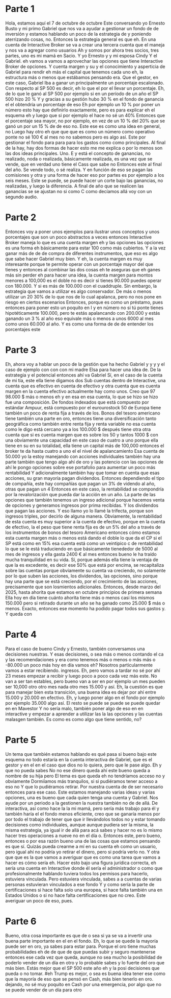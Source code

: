 # Parte 1

Hola, estamos aquí el 7 de octubre de octubre Este conversando yo Ernesto Busto y mi primo Gabriel que nos va a ayudar a gestionar un fondo de de inversión y estamos hablando un poco de la estrategia de y poniendo aterrizando cosas, no. Entonces la estrategia general es que eh. En una cuenta de Interactive Broker se va a crear una tercera cuenta que el maneja y nos va a agregar como usuarios Ah y somos por ahora tres socios, tres partes, uno es mi mamá en Sacio. Y yo Ernesto y y mi esposa Cindy Y el Gabriel. eh vamos a vamos a aprovechar las opciones que tiene Interactive Broker de opciones. Y cuenta margen y su y el conocimiento y asperticia de Gabriel para rendir eh más el capital que tenemos cada uno eh, la estructura más o menos que estábamos pensando era. Que el gestor, en este caso, Gabriel Iba a ganar un principalmente un porcentaje escalonado. Con respecto al SP 500 es decir, eh lo que el por el llevar un porcentaje. Eh, de lo que le ganó al SP 500 por ejemplo si en un período de un año el SP 500 hizo 20 % Y y gracias a su gestión hubo 30 % en el fondo de ganancia el el obtendría un porcentaje de eso Eh por ejemplo un 10 % por poner un número esto hay que definirlo exactamente, pero es para explicar eh el esquema eh y luego que si por ejemplo el hace no sé un 40% Entonces que el porcentaje sea mayor, no por ejemplo, en vez de un 10 % del 20% que se ganó un por un 15 % de de eso no. Este ese es como una idea en general, no Luego hay otro eh que que que es como un número como operativo ponte no sé 100 € al mes no no sabemos pero es algo así. Este por gestionar el fondo para para para los gastos como como principales. Al final de la hay, hay dos formas de hacer esto me me explica o por lo menos son las dos ideas principales. Uno. E y está el concepto de ganancias, no realizado, noda o realizada, básicamente realizada, es una vez que se vende, que en verdad uno tiene el Cass que sabe no Entonces este al final del año. Se vende todo, o sé realiza. Y en función de eso se pagan las comisiones y otra y una forma de hacer eso por partes es por ejemplo a los seis meses. Este se puede, se puede hacer un corte bajo las ganancias, no realizadas, y luego la diferencia. A final de año que se realicen las ganancias se se ajustan no si como C como decíamos allá voy con un segundo audio.

# Parte 2

Entonces voy a poner unos ejemplos para ilustrar unos conceptos y unos porcentajes que son un poco abstractos a veces entonces Interactive Broker maneja lo que es una cuenta margen eh y las opciones las opciones es una forma eh básicamente para estar 100 como más cubiertos. Y a la vez ganar más de de de compra de diferentes instrumentos, que eso es algo que sabe hacer Gabriel muy bien. Y eh, la cuenta margen es muy interesante porque te permite operar con un porcentaje mayor del que tienes y entonces al combinar las dos cosas eh te aseguras que eh ganes más sin perder eh para hacer una idea, la cuenta margen para montos menores a 100,000 es el doble no es decir si tienes 90.000 puedes operar con 180.000. Y si es más de 100.000 con el cuaddruple. Sin embargo, la estrategia que vamos a utilizar es algo conservador. De más o menos utilizar un 20 30% de lo que nos de lo cual apalanca, pero no nos pone en riesgo en ciertos escenarios Entonces, porque es como un préstamo, pues entonces para poner esto un poquito en I y en número no si tú ponte tienes hipotéticamente 100.000, pero te estás apalancando con 200.000 y estás ganando un 3 % al año eso equivale más o menos a unos 6000 al mes como unos 60.000 al año. Y es como una forma de de de entender los porcentajes este

# Parte 3

Eh, ahora voy a hablar un poco de la gestión que ha hecho Gabriel y y y y el caso de ejemplo con con con mi madre Elsa para hacer una idea de. De la estrategia y el potencial entonces ahí va Gabriel Sí, en el caso de la cuenta de mi tía, este ella tiene digamos dos Sub cuentas dentro de Interactive, una cuenta que es efectivo en cuenta de efectivo y otra cuenta que es cuenta margen en la cuenta efectivo actualmente hay como unos. Creo que 97 98.000 $ más o menos eh y en esa en esa cuenta, lo que se hizo se hizo fue una composición. De fondos indexados que está compuesto por estándar Ampuur, está compuesto por el eurourostock 50 de Europa tiene también un poco de renta fija a través de los. Bonos del tesoro americano tiene también una parte en oro, entonces tiene una diversificación tanto geográfica como también entre renta fija y renta variable no esa cuenta como le digo está cercano ya a los 100.000 $ después tiene otra otra cuenta que si es cuenta margen que es sobre los 50 y tantos 1000 $ con una obviamente una capacidad en este caso de cuatro a uno porque ella tiene en su en su totalidad, ella tiene un capital más de 100,000 entonces el broker te da hasta cuatro a uno el el nivel de apalancamiento Esa cuenta de 50.000 yo la estoy manejando con acciones individuales también hay una parte también que tengo algo ahí de oro y las potencio con las opciones de ahí le pongo opciones sobre ese portafolio para aumentar un poco más rentabilidad Y adicionalmente también hay que tomar en cuenta que esas acciones, su gran mayoría pagan dividendos. Entonces dependiendo el tipo de compañía, este hay compañías que pagan un 3% de videndo al año, otras que pagan un 4 Entonces en este caso, la rentabilidad se compondría por la revalorización que pueda dar la acción en un año. La parte de las opciones que también tenemos un ingreso adicional porque hacemos venta de opciones y generamos ingresos por prima recibidas. Y los dividendos que pagan las acciones. Y eso llamo yo lo llamé la trifecta, porque son ingresos triples, por decirlo de alguna manera. Obviamente, la rentabilidad de esta cuenta es muy superior a la cuenta de efectivo, porque en la cuenta de efectivo, la el peso que tiene renta fija es de un 5% del año a través de los instrumentos de bonos del tesoro Americano entonces cómo estamos esta cuenta margen más o menos está dando el doble lo que da el CP si el SP está como en 15% esa cuenta está como un veintipico c de rentabilidad lo que se le está traduciendo en que básicamente tienededor de 5000 al mes de ingresos y ella gasta 2400 € al mes entonces bueno le ha traído mucha tranquilidad en su vida. Sí, porque además ella tiene la ventaja de que la es excedente, es decir ese 50% que está por encima, se recapitaliza sobre las cuentas porque obviamente su cuenta va creciendo, no solamente por lo que suben las acciones, los dividendos, las opciones, sino porque hay una parte que se está creciendo, por el crecimiento de las acciones, precisamente que son losmientos adicionales. Entonces, desde marzo del 2025, hasta ahorita que estamos en octubre principios de primera semana Ella hoy en día tiene cuánto ahorita tiene más o menos casi los mismos 150.000 pero si retirado durante un año se ha ganado como 25.000 $ más o menos. Exacto, entonces ese momento ha podido pagar todos sus gastos y. Y queda con

# Parte 4

Para el caso de bueno Cindy y Ernesto, también conversamos una decisiones nuestras. Y esas decisiones, o sea más o menos contando el ca y las recomendaciones y era como tenemos más o menos o más más o -80.000 un poco más hoy en día vamos eh? Nosotros particularmente vamos a estar recibiendo. ingresos. Eh, pero vamos a tardar no sé por ahí 23 meses empezar a recibir y luego poco a poco cada vez más este. No van a ser tan estables, pero bueno van a ser en por ejemplo un mes pueden ser 10,000 otro otro mes nada otro mes 15.000 y así. Eh, la cuestión es que para manejar bien esta transición, una buena idea es dejar por ahí entre 15.000 y 20.000 en efectivo. Eh, y luego poner algo en el fondo por ejemplo por ejemplo 35.000 algo así. El resto se puede se puede se puede quedar en en Mavestor Y no sería malo, también poner algo de eso en en interactive y empezar a aprender a utilizar las la las opciones y las cuentas malasgen también. Es como es como algo que tiene sentido, no?

# Parte 5

Un tema que también estamos hablando es qué pasa si bueno bajo este esquema no todo estaría en la cuenta interactiva de Gabriel, que es el gestor y en el en el caso que dios no lo quiera, pero que le pase algo. Eh y que no pueda sabes No no ese dinero queda ahí este bueno queda a nombre de su hija pero El tema es que queda eh no tendríamos acceso no y obviamente Dormiíamos más tranquilos, si si pudiéramos tener acceso a eso no Y que lo pudiéramos retirar. Por nuestra cuenta de de ser necesario entonces para ese caso. Este estamos manejando varias ideas y varias opciones, una es bueno que cada quien tenga una cuenta y Gabriel. Nos ayude por un periodo a la gestionen la nuestra también no de de allá. De interactiva, así como hace la la mi mamá, pero sería más trabajo para él y también haría el el fondo menos eficiente, creo que se ganaría menos por por todo el trabajo de tener que que ir llevándolos todos no y estar tomando decisiones como individuales, aunque aunque pudiera ser la misma, la misma estrategia, ya igual ir de allá para acá sabes y hacer no es lo mismo hacer tres operaciones a nueve no en el día o. Entonces este, pero bueno, entonces o por esa razón bueno una de las cosas que estamos pensando es que sí. Quizás pueda crearme a mí en su cuenta eh como un usuario, pero igual ahí no podría yo retirar el dinero, pero si podría verlo no. Y otra que que es la que vamos a averiguar que es como una tarea que vamos a hacer es cómo sería eh. Hacer esto bajo una figura jurídica correcta, eh sería una cuenta en Interactive donde él sería el administrador o como que profesionalmente hablando tuviera todos los permisos para hacerlo, estuviera vinculada. Pero estuviera vinculada, sabes a a cuentas de varias personas estuvieran vinculados a ese fondo Y y como sería la parte de certificaciones si hace falta solo una europea, si hace falta también una en Estados Unidos o si no hace falta certificaciones que no creo. Este averiguar un poco de eso, pues.

# Parte 6

Bueno, otra cosa importante es que de o sea si ya se va a invertir una buena parte importante en el en el fondo. Eh, lo que se quede la mayoría puede ser en oro, ya sabes para estar para. Porque el oro tiene muchas probabilidades eh de de que de que puedas subir y seguro mantenerse entonces ese cada vez que queda, aunque no sea mucho la posibilidad de poderlo vender de un día en otro y lo probable sabes y lo fuerte del oro que más bien. Estás mejor que el SP 500 este año eh y la posi decisiones que pueda o no tomar. #eh Trump es mejor, o sea es buena idea tener ese como que la mayoría de eso que se pensó en Cash, más bien tenerlo en oro. dejando, no sé muy poquito en Cash por una emergencia, por algo que no se puede vender de un día para otro